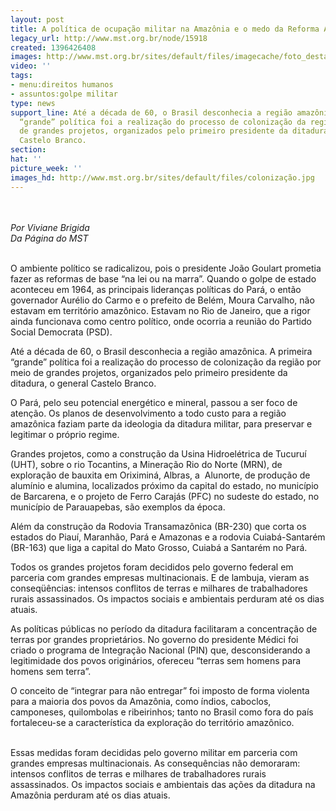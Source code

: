 ```yaml
---
layout: post
title: A política de ocupação militar na Amazônia e o medo da Reforma Agrária
legacy_url: http://www.mst.org.br/node/15918
created: 1396426408
images: http://www.mst.org.br/sites/default/files/imagecache/foto_destaque/colonização.jpg
video: ''
tags:
- menu:direitos humanos
- assuntos:golpe militar
type: news
support_line: Até a década de 60, o Brasil desconhecia a região amazônica. A primeira
  “grande” política foi a realização do processo de colonização da região por meio
  de grandes projetos, organizados pelo primeiro presidente da ditadura, o general
  Castelo Branco.
section: 
hat: ''
picture_week: ''
images_hd: http://www.mst.org.br/sites/default/files/colonização.jpg
---
```

<p class="MsoNormal"><em><br><br>Por Viviane Brigida<br></em><em>Da Página do MST</em></p><p class="MsoNormal"><br>O ambiente político se radicalizou, pois o presidente João Goulart prometia fazer as reformas de base “na lei ou na marra”. Quando o golpe de estado aconteceu em 1964, as principais lideranças políticas do Pará, o então governador Aurélio do Carmo e o prefeito de Belém, Moura Carvalho, não estavam em território amazônico. Estavam no Rio de Janeiro, que a rigor ainda funcionava como centro político, onde ocorria a reunião do Partido Social Democrata (PSD).</p><p class="MsoNormal">Até a década de 60, o Brasil desconhecia a região amazônica. A primeira “grande” política foi a realização do processo de colonização da região por meio de grandes projetos, organizados pelo primeiro presidente da ditadura, o general Castelo Branco.</p><p class="MsoNormal">O Pará, pelo seu potencial energético e mineral, passou a ser foco de atenção. Os planos de desenvolvimento a todo custo para a região amazônica faziam parte da ideologia da ditadura militar, para preservar e legitimar o próprio regime.</p><p class="MsoNormal">Grandes projetos, como a construção da Usina Hidroelétrica de Tucuruí (UHT), sobre o rio Tocantins, a Mineração Rio do Norte (MRN), de exploração de bauxita em Oriximiná, Albras, a&nbsp; Alunorte, de produção de alumínio e alumina, localizados próximo da capital do estado, no município de Barcarena, e o projeto de Ferro Carajás (PFC) no sudeste do estado, no município de Parauapebas, são exemplos da época.</p><p class="MsoNormal">Além da construção da Rodovia Transamazônica (BR-230) que corta os estados do Piauí, Maranhão, Pará e Amazonas e a rodovia Cuiabá-Santarém (BR-163) que liga a capital do Mato Grosso, Cuiabá a Santarém no Pará.</p><p class="MsoNormal">Todos os grandes projetos foram decididos pelo governo federal em parceria com grandes empresas multinacionais. E de lambuja, vieram as conseqüências: intensos conflitos de terras e milhares de trabalhadores rurais assassinados. Os impactos sociais e ambientais perduram até os dias atuais.</p><p class="MsoNormal">As políticas públicas no período da ditadura facilitaram a concentração de terras por grandes proprietários. No governo do presidente Médici foi criado o programa de Integração Nacional (PIN) que, desconsiderando a legitimidade dos povos originários, ofereceu “terras sem homens para homens sem terra”.</p><p class="MsoNormal">O conceito de “integrar para não entregar” foi imposto de forma violenta para a maioria dos povos da Amazônia, como índios, caboclos, camponeses, quilombolas e ribeirinhos; tanto no Brasil como fora do país fortaleceu-se a característica da exploração do território amazônico.</p><p><br>Essas medidas foram decididas pelo governo militar em parceria com grandes empresas multinacionais. As consequências não demoraram: intensos conflitos de terras e milhares de trabalhadores rurais assassinados. Os impactos sociais e ambientais das ações da ditadura na Amazônia perduram até os dias atuais.</p><p class="MsoNormal">&nbsp;</p>
